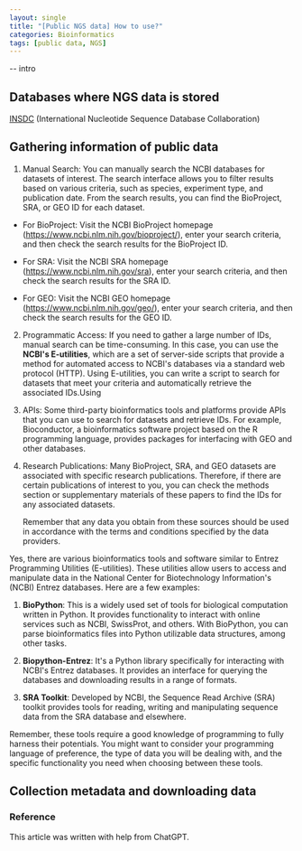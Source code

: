 ```yaml
---
layout: single
title: "[Public NGS data] How to use?"
categories: Bioinformatics
tags: [public data, NGS]
---
```

-- intro

## Databases where NGS data is stored

[INSDC](https://www.insdc.org/) (International Nucleotide Sequence Database Collaboration)

## Gathering information of public data

1. Manual Search:
   You can manually search the NCBI databases for datasets of interest. The search interface allows you to filter results based on various criteria, such as species, experiment type, and publication date. From the search results, you can find the BioProject, SRA, or GEO ID for each dataset.
- For BioProject: Visit the NCBI BioProject homepage (https://www.ncbi.nlm.nih.gov/bioproject/), enter your search criteria, and then check the search results for the BioProject ID.

- For SRA: Visit the NCBI SRA homepage (https://www.ncbi.nlm.nih.gov/sra), enter your search criteria, and then check the search results for the SRA ID.

- For GEO: Visit the NCBI GEO homepage (https://www.ncbi.nlm.nih.gov/geo/), enter your search criteria, and then check the search results for the GEO ID.
2. Programmatic Access:
   If you need to gather a large number of IDs, manual search can be time-consuming. In this case, you can use the **NCBI's E-utilities**, which are a set of server-side scripts that provide a method for automated access to NCBI's databases via a standard web protocol (HTTP). Using E-utilities, you can write a script to search for datasets that meet your criteria and automatically retrieve the associated IDs.Using

3. APIs:
   Some third-party bioinformatics tools and platforms provide APIs that you can use to search for datasets and retrieve IDs. For example, Bioconductor, a bioinformatics software project based on the R programming language, provides packages for interfacing with GEO and other databases.

4. Research Publications:
   Many BioProject, SRA, and GEO datasets are associated with specific research publications. Therefore, if there are certain publications of interest to you, you can check the methods section or supplementary materials of these papers to find the IDs for any associated datasets.
   
   Remember that any data you obtain from these sources should be used in accordance with the terms and conditions specified by the data providers.

Yes, there are various bioinformatics tools and software similar to Entrez Programming Utilities (E-utilities). These utilities allow users to access and manipulate data in the National Center for Biotechnology Information's (NCBI) Entrez databases. Here are a few examples:

1. **BioPython**: This is a widely used set of tools for biological computation written in Python. It provides functionality to interact with online services such as NCBI, SwissProt, and others. With BioPython, you can parse bioinformatics files into Python utilizable data structures, among other tasks.

2. **Biopython-Entrez**: It's a Python library specifically for interacting with NCBI's Entrez databases. It provides an interface for querying the databases and downloading results in a range of formats.

3. **SRA Toolkit**: Developed by NCBI, the Sequence Read Archive (SRA) toolkit provides tools for reading, writing and manipulating sequence data from the SRA database and elsewhere.

Remember, these tools require a good knowledge of programming to fully harness their potentials. You might want to consider your programming language of preference, the type of data you will be dealing with, and the specific functionality you need when choosing between these tools.

## Collection metadata and downloading data

### 

### Reference

This article was written with help from ChatGPT.